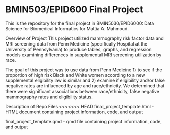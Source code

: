 # BMIN503/EPID600 Final Project

This is the repository for the final project in BMIN5030/EPID6000: Data Science for Biomedical Informatics for Mattia A. Mahmoud.

Overview of Project
This project utilized mammography risk factor data and MRI screening data from Penn Medicine (specifically Hospital at the University of Pennsylvania) to produce tables, graphs, and regression models examining differences in supplemental MRI screening utilization by race. 

The goal of this project was to use data from Penn Medicine 1) to see if the proportion of high risk Black and White women according to a new supplemental eligibility law is similar and 2) examine if eligibility and/or false negative rates are influenced by age and race/ethnicity. We determined that there were significant associations between race/ethnicity, false negative mammography rates and eligibility status.

Description of Repo Files 
<<<<<<< HEAD
final_project_template.html - HTML document containing project information, code, and output

final_project_template.qmd - qmd file containing project information, code, and output

